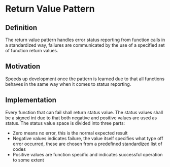 # Return Value Pattern

## Definition

The return value pattern handles error status reporting from function calls in a standardized way, failures are communicated by the use of a specified set of function return values.

## Motivation

Speeds up development once the pattern is learned due to that all functions behaves in the same way when it comes to status reporting.

## Implementation

Every function that can fail shall return status value. The status values shall be a signed int due to that both negative and positive values are used as status. The status value space is divided into three parts:

- Zero means no error, this is the normal expected result
- Negative values indicates failure, the value itself specifies what type off error occurred, these are chosen from a predefined standardized list of codes
- Positive values are function specific and indicates successful operation to some extent
